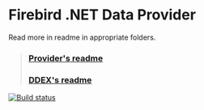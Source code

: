 Firebird .NET Data Provider
===========================

Read more in readme in appropriate folders.

> ### [Provider's readme](Provider/readme.txt)
> ### [DDEX's readme](DDEX/readme.txt)

[![Build status](https://ci.appveyor.com/api/projects/status/1q6arda8smaokfvs/branch/master?svg=true)](https://ci.appveyor.com/project/cincura_net/firebirdsql-data-firebirdclient/branch/master)
